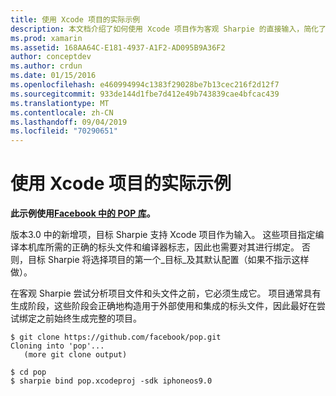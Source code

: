 ```yaml
---
title: 使用 Xcode 项目的实际示例
description: 本文档介绍了如何使用 Xcode 项目作为客观 Sharpie 的直接输入，简化了将绑定创建C#到目标 C 代码的过程。
ms.prod: xamarin
ms.assetid: 168AA64C-E181-4937-A1F2-AD095B9A36F2
author: conceptdev
ms.author: crdun
ms.date: 01/15/2016
ms.openlocfilehash: e460994994c1383f29028be7b13cec216f2d12f7
ms.sourcegitcommit: 933de144d1fbe7d412e49b743839cae4bfcac439
ms.translationtype: MT
ms.contentlocale: zh-CN
ms.lasthandoff: 09/04/2019
ms.locfileid: "70290651"
---
```

# <a name="real-world-example-using-an-xcode-project"></a>使用 Xcode 项目的实际示例

**此示例使用[Facebook 中的 POP 库](https://github.com/facebook/pop)。**

版本3.0 中的新增项，目标 Sharpie 支持 Xcode 项目作为输入。 这些项目指定编译本机库所需的正确的标头文件和编译器标志，因此也需要对其进行绑定。 否则，目标 Sharpie 将选择项目的第一个_目标_及其默认配置（如果不指示这样做）。

在客观 Sharpie 尝试分析项目文件和头文件之前，它必须生成它。 项目通常具有生成阶段，这些阶段会正确地构造用于外部使用和集成的标头文件，因此最好在尝试绑定之前始终生成完整的项目。

```
$ git clone https://github.com/facebook/pop.git
Cloning into 'pop'...
   (more git clone output)

$ cd pop
$ sharpie bind pop.xcodeproj -sdk iphoneos9.0
```
